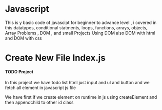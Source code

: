 # Javascript
This is y basic code of javascipt for beginner to advance level , i covered in this datatypes, conditional statments, loops, functions, arrays, objects, Array Problems , DOM , and small Projects
Using DOM also DOM with html and DOM with css
 # Create New File Index.js

 ####  TODO Project

In this project we have todo list html just input and ul and button and we fetch all element in javascript js file 

We have first if we create element on runtime in js using createElement and then appendchild to other id class


